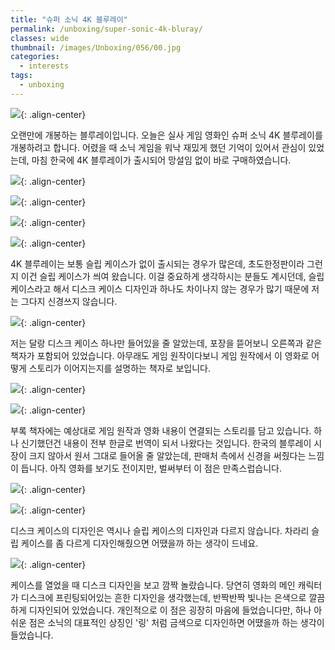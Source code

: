 ```yaml
---
title: "슈퍼 소닉 4K 블루레이"
permalink: /unboxing/super-sonic-4k-bluray/
classes: wide
thumbnail: /images/Unboxing/056/00.jpg
categories:
  - interests
tags:
  - unboxing
---
```


![](/images/Unboxing/056/00.jpg){: .align-center}

오랜만에 개봉하는 블루레이입니다. 오늘은 실사 게임 영화인 슈퍼 소닉 4K 블루레이를 개봉하려고 합니다. 어렸을 때 소닉 게임을 워낙 재밌게 했던 기억이 있어서 관심이 있었는데, 마침 한국에 4K 블루레이가 출시되어 망설임 없이 바로 구매하였습니다.

![](/images/Unboxing/056/01.jpg){: .align-center}

![](/images/Unboxing/056/02.jpg){: .align-center}

![](/images/Unboxing/056/03.jpg){: .align-center}

![](/images/Unboxing/056/04.jpg){: .align-center}

4K 블루레이는 보통 슬립 케이스가 없이 출시되는 경우가 많은데, 초도한정판이라 그런지 이건 슬립 케이스가 씌여 왔습니다. 이걸 중요하게 생각하시는 분들도 계시던데, 슬립 케이스라고 해서 디스크 케이스 디자인과 하나도 차이나지 않는 경우가 많기 때문에 저는 그다지 신경쓰지 않습니다.

![](/images/Unboxing/056/05.jpg){: .align-center}

저는 달랑 디스크 케이스 하나만 들어있을 줄 알았는데, 포장을 뜯어보니 오른쪽과 같은 책자가 포함되어 있었습니다. 아무래도 게임 원작이다보니 게임 원작에서 이 영화로 어떻게 스토리가 이어지는지를 설명하는 책자로 보입니다.

![](/images/Unboxing/056/06.jpg){: .align-center}

![](/images/Unboxing/056/07.jpg){: .align-center}

부록 책자에는 예상대로 게임 원작과 영화 내용이 연결되는 스토리를 담고 있습니다. 하나 신기했던건 내용이 전부 한글로 번역이 되서 나왔다는 것입니다. 한국의 블루레이 시장이 크지 않아서 원서 그대로 들어올 줄 알았는데, 판매처 측에서 신경을 써줬다는 느낌이 듭니다. 아직 영화를 보기도 전이지만, 벌써부터 이 점은 만족스럽습니다.

![](/images/Unboxing/056/08.jpg){: .align-center}

![](/images/Unboxing/056/09.jpg){: .align-center}

디스크 케이스의 디자인은 역시나 슬립 케이스의 디자인과 다르지 않습니다. 차라리 슬립 케이스를 좀 다르게 디자인해줬으면 어땠을까 하는 생각이 드네요.

![](/images/Unboxing/056/10.jpg){: .align-center}

케이스를 열었을 때 디스크 디자인을 보고 깜짝 놀랐습니다. 당연히 영화의 메인 캐릭터가 디스크에 프린팅되어있는 흔한 디자인을 생각했는데, 반짝반짝 빛나는 은색으로 깔끔하게 디자인되어 있었습니다. 개인적으로 이 점은 굉장히 마음에 들었습니다만, 하나 아쉬운 점은 소닉의 대표적인 상징인 '링' 처럼 금색으로 디자인하면 어땠을까 하는 생각이 들었습니다.